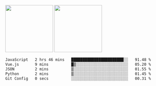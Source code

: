 <img src="https://github-readme-stats.vercel.app/api?username=Dream4ever&count_private=true&show_icons=true&theme=tokyonight" height="150" /> <img src="https://github-readme-stats.vercel.app/api/top-langs/?username=Dream4ever&count_private=true&show_icons=true&theme=tokyonight&langs_count=5&layout=compact" height="150" />

<!--START_SECTION:waka-->

```txt
JavaScript   2 hrs 46 mins   ███████████████████████░░   91.48 %
Vue.js       9 mins          █▒░░░░░░░░░░░░░░░░░░░░░░░   05.20 %
JSON         2 mins          ▒░░░░░░░░░░░░░░░░░░░░░░░░   01.55 %
Python       2 mins          ▒░░░░░░░░░░░░░░░░░░░░░░░░   01.45 %
Git Config   0 secs          ░░░░░░░░░░░░░░░░░░░░░░░░░   00.31 %
```

<!--END_SECTION:waka-->
